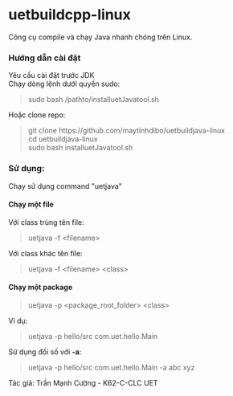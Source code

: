 # uetbuildcpp-linux
Công cụ compile và chạy Java nhanh chóng trên Linux.
<h3>Hướng dẫn cài đặt</h3>
Yêu cầu cài đặt trước JDK<br>
Chạy dòng lệnh dưới quyền sudo:<br>
 <blockquote>sudo bash /pathto/installuetJavatool.sh</blockquote>
Hoặc clone repo:<br>
 <blockquote>git clone https://github.com/maytinhdibo/uetbuildjava-linux <br>
 cd uetbuildjava-linux<br>
 sudo bash installuetJavatool.sh
 </blockquote>
<h3>Sử dụng:</h3>
Chạy sử dụng command "uetjava"
<h4>Chạy một file</h4>
Với class trùng tên file:<br>
<blockquote>uetjava -f &lt;filename&gt;</blockquote>
Với class khác tên file:<br>
<blockquote>uetjava -f &lt;filename&gt; &lt;class&gt;</blockquote>

<h4>Chạy một package</h4>
<blockquote>uetjava -p &lt;package_root_folder&gt; &lt;class&gt;</blockquote>
Ví dụ: 
<blockquote>uetjava -p hello/src com.uet.hello.Main</blockquote>
Sử dụng đối số với <b>-a</b>: 
<blockquote>uetjava -p hello/src com.uet.hello.Main -a abc xyz</blockquote>

Tác giả: Trần Mạnh Cường - K62-C-CLC UET
